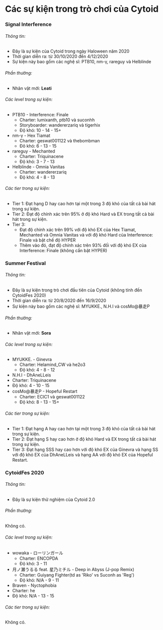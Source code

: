 # Các sự kiện trong trò chơi của Cytoid

### Signal Interference
###### Thông tin: <br>
- Đây là sự kiện của Cytoid trong ngày Haloween năm 2020
- Thời gian diễn ra: từ 30/10/2020 đến 4/12/2020
- Sự kiện này bao gồm các nghệ sĩ: PTB10, nm-γ, rareguy và Helblinde

###### Phần thưởng:<br>
- Nhân vật mới: **Leati**<br>

###### Các level trong sự kiện:
- PTB10 - Interference: Finale
  - Charter: lumixanth, ptb10 và suconhh
  - Storyboarder: wandererzariq và tigerhix
  - Độ khó: 10 - 14 - 15+
- nm-γ - Hex Tiamat
  - Charter: geswat001122 và thebombman
  - Đô khó: 6 - 13 - 15
- rareguy - Mechanted
  - Charter: Triquinacene
  - Độ khó: 3 - 7 - 13
- Helblinde - Omnia Vanitas
  - Charter: wandererzariq
  - Độ khó: 4 - 8 - 13

###### Các tier trong sự kiện:
- Tier 1: Đạt hạng D hay cao hơn tại một trong 3 độ khó của tất cả bài hát trong sự kiện.
- Tier 2: Đạt độ chính xác trên 95% ở độ khó Hard và EX trong tất cả bài hát trong sự kiện.
- Tier 3:
  - Đạt độ chính xác trên 99% với độ khó EX của Hex Tiamat, Mechanted và Omnia Vanitas và với độ khó Hard của Interference: Finale và bật chế độ HYPER
  - Thêm vào đó, đạt độ chính xác trên 93% đối với độ khó EX của Interference: Finale (không cần bật HYPER)

### Summer Festival
###### Thông tin:
- Đây là sự kiện trong trò chơi đầu tiên của Cytoid (không tính đến CytoidFes 2020)
- Thời gian diễn ra: từ 20/8/2020 đến 16/9/2020
- Sự kiện này bao gồm các nghệ sĩ: MYUKKE., N.H.I và cosMo@暴走P

###### Phần thưởng:
- Nhân vật mới: **Sora**<br>

###### Các level trong sự kiện:
- MYUKKE. - Ginevra
  - Charter: Helamind_CW và he2o3
  - Độ khó: 4 - 8 - 12
-  N.H.I - DhAneLLeis
  - Charter: Triquinacene
  - Độ khó: 4 - 10 - 15
- cosMo@暴走P - Hopeful Restart
  - Charter: ECIC1 và geswat001122
  - Độ khó: 8 - 13 - 15+

###### Các tier trong sự kiện:
- Tier 1: Đạt hạng A hay cao hơn tại một trong 3 độ khó của tất cả bài hát trong sự kiện.
- Tier 2: Đạt hạng S hay cao hơn ở độ khó Hard và EX trong tất cả bài hát trong sự kiện.
- Tier 3: Đạt hạng SSS hay cao hơn với độ khó EX của Ginevra và hạng SS với độ khó EX của DhAneLLeis và hạng AA với độ khó EX của Hopeful Restart.

### CytoidFes 2020

###### Thông tin:
- Đây là sự kiện thử nghiệm của Cytoid 2.0

###### Phần thưởng:
Không có.

###### Các level trong sự kiện:
- wowaka - ローリンガール
  - Charter: ENCOPDA
  - Độ khó: 3 - 11
- 月ノ瀬うるる feat. 星乃ミチル - Deep in Abyss (J-pop Remix)
  - Charter: Guiyang Fighter(td as 'Riko' vs Suconh as 'Reg')
  - Độ khó: N/A - 9 - 11
-  Braven - Nyctophobia
  - Charter: he
  - Độ khó: N/A - 13 - 15

###### Các tier trong sự kiện:
Không có.
